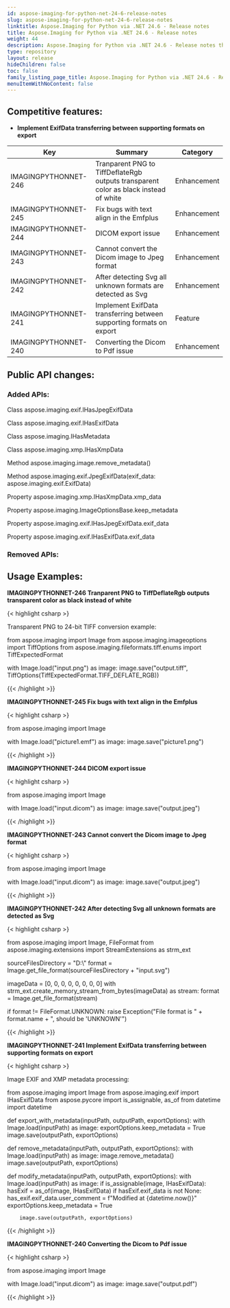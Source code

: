 ```yaml
---
id: aspose-imaging-for-python-net-24-6-release-notes
slug: aspose-imaging-for-python-net-24-6-release-notes
linktitle: Aspose.Imaging for Python via .NET 24.6 - Release notes
title: Aspose.Imaging for Python via .NET 24.6 - Release notes
weight: 44
description: Aspose.Imaging for Python via .NET 24.6 - Release notes the latest updates and fixes.
type: repository
layout: release
hideChildren: false
toc: false
family_listing_page_title: Aspose.Imaging for Python via .NET 24.6 - Release notes
menuItemWithNoContent: false
---
```


## Competitive features:
- **Implement ExifData transferring between supporting formats on export**

| **Key**         | **Summary**                                                                                                                                                              | **Category** |
|-----------------|--------------------------------------------------------------------------------------------------------------------------------------------------------------------------|--------------|
| IMAGINGPYTHONNET-246 | Tranparent PNG to TiffDeflateRgb outputs transparent color as black instead of white                                                                                                                                  | Enhancement      |
| IMAGINGPYTHONNET-245 | Fix bugs with text align in the Emfplus                                                                                                                                  | Enhancement      |
| IMAGINGPYTHONNET-244 | DICOM export issue                                                                                                                                  | Enhancement      |
| IMAGINGPYTHONNET-243 | Cannot convert the Dicom image to Jpeg format                                                                                                                                  | Enhancement      |
| IMAGINGPYTHONNET-242 | After detecting Svg all unknown formats are detected as Svg                                                                                                                                  | Enhancement      |
| IMAGINGPYTHONNET-241 | Implement ExifData transferring between supporting formats on export                                                                                                                                  | Feature      |
| IMAGINGPYTHONNET-240 | Converting the Dicom to Pdf issue                                                                                                                                  | Enhancement      |

## Public API changes:

### Added APIs:

Class aspose.imaging.exif.IHasJpegExifData

Class aspose.imaging.exif.IHasExifData

Class aspose.imaging.IHasMetadata

Class aspose.imaging.xmp.IHasXmpData

Method aspose.imaging.image.remove_metadata()

Method aspose.imaging.exif.JpegExifData(exif_data: aspose.imaging.exif.ExifData)

Property aspose.imaging.xmp.IHasXmpData.xmp_data

Property aspose.imaging.ImageOptionsBase.keep_metadata

Property aspose.imaging.exif.IHasJpegExifData.exif_data

Property aspose.imaging.exif.IHasExifData.exif_data

### Removed APIs:



## Usage Examples:

**IMAGINGPYTHONNET-246 Tranparent PNG to TiffDeflateRgb outputs transparent color as black instead of white**

{< highlight csharp >}

Transparent PNG to 24-bit TIFF conversion example:

from aspose.imaging import Image
from aspose.imaging.imageoptions import TiffOptions
from aspose.imaging.fileformats.tiff.enums import TiffExpectedFormat

with Image.load("input.png") as image:
	image.save("output.tiff", TiffOptions(TiffExpectedFormat.TIFF_DEFLATE_RGB))

{{< /highlight >}}

**IMAGINGPYTHONNET-245 Fix bugs with text align in the Emfplus**

{< highlight csharp >}

from aspose.imaging import Image

with Image.load("picture1.emf") as image:
	image.save("picture1.png")

{{< /highlight >}}

**IMAGINGPYTHONNET-244 DICOM export issue**

{< highlight csharp >}

from aspose.imaging import Image

with Image.load("input.dicom") as image:
	image.save("output.jpeg")

{{< /highlight >}}

**IMAGINGPYTHONNET-243 Cannot convert the Dicom image to Jpeg format**

{< highlight csharp >}

from aspose.imaging import Image

with Image.load("input.dicom") as image:
	image.save("output.jpeg")

{{< /highlight >}}

**IMAGINGPYTHONNET-242 After detecting Svg all unknown formats are detected as Svg**

{< highlight csharp >}

from aspose.imaging import Image, FileFormat
from aspose.imaging.extensions import StreamExtensions as strm_ext

sourceFilesDirectory = "D:\\"
format = Image.get_file_format(sourceFilesDirectory + "input.svg")

imageData = [0, 0, 0, 0, 0, 0, 0, 0]
with strm_ext.create_memory_stream_from_bytes(imageData) as stream:
	format = Image.get_file_format(stream)
	
if format != FileFormat.UNKNOWN:
    raise Exception("File format is " + format.name + ", should be 'UNKNOWN'")

{{< /highlight >}}

**IMAGINGPYTHONNET-241 Implement ExifData transferring between supporting formats on export**

{< highlight csharp >}

Image EXIF and XMP metadata processing:

from aspose.imaging import Image
from aspose.imaging.exif import IHasExifData
from aspose.pycore import is_assignable, as_of
from datetime import datetime

def export_with_metadata(inputPath, outputPath, exportOptions):
    with Image.load(inputPath) as image:
        exportOptions.keep_metadata = True
        image.save(outputPath, exportOptions)

def remove_metadata(inputPath, outputPath, exportOptions):
    with Image.load(inputPath) as image:
        image.remove_metadata()
        image.save(outputPath, exportOptions)

def modify_metadata(inputPath, outputPath, exportOptions):
    with Image.load(inputPath) as image:
        if is_assignable(image, IHasExifData):
            hasExif = as_of(image, IHasExifData)
            if hasExif.exif_data is not None:
                has_exif.exif_data.user_comment = f"Modified at {datetime.now()}"
            exportOptions.keep_metadata = True

        image.save(outputPath, exportOptions)

{{< /highlight >}}

**IMAGINGPYTHONNET-240 Converting the Dicom to Pdf issue**

{< highlight csharp >}

from aspose.imaging import Image

with Image.load("input.dicom") as image:
	image.save("output.pdf")

{{< /highlight >}}

